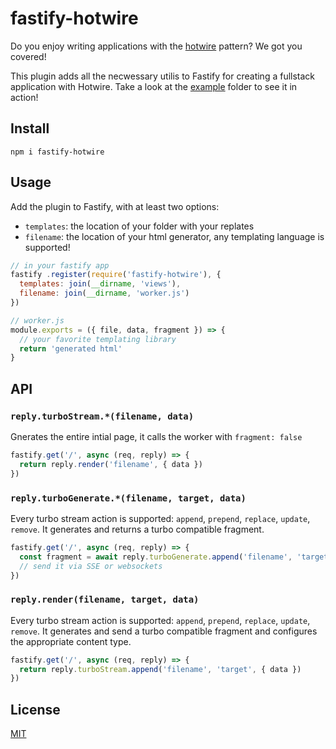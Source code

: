 # fastify-hotwire

Do you enjoy writing applications with the [hotwire](http://hotwire.dev) pattern?
We got you covered!

This plugin adds all the necwessary utilis to Fastify for creating a fullstack application
with Hotwire. Take a look at the [example](./example) folder to see it in action!

## Install

```
npm i fastify-hotwire
```

## Usage

Add the plugin to Fastify, with at least two options:

- `templates`: the location of your folder with your replates
- `filename`: the location of your html generator, any templating language is supported!

```js
// in your fastify app
fastify .register(require('fastify-hotwire'), {
  templates: join(__dirname, 'views'),
  filename: join(__dirname, 'worker.js')
})
```

```js
// worker.js
module.exports = ({ file, data, fragment }) => {
  // your favorite templating library
  return 'generated html'
}
```

## API

### `reply.turboStream.*(filename, data)`

Gnerates the entire intial page, it calls the worker with `fragment: false`

```js
fastify.get('/', async (req, reply) => {
  return reply.render('filename', { data })
})
```

### `reply.turboGenerate.*(filename, target, data)`

Every turbo stream action is supported: `append`, `prepend`, `replace`, `update`, `remove`.
It generates and returns a turbo compatible fragment.

```js
fastify.get('/', async (req, reply) => {
  const fragment = await reply.turboGenerate.append('filename', 'target', { data })
  // send it via SSE or websockets
})
```

### `reply.render(filename, target, data)`

Every turbo stream action is supported: `append`, `prepend`, `replace`, `update`, `remove`.
It generates and send a turbo compatible fragment and configures the appropriate content type.

```js
fastify.get('/', async (req, reply) => {
  return reply.turboStream.append('filename', 'target', { data })
})
```

## License

[MIT](./LICENSE)